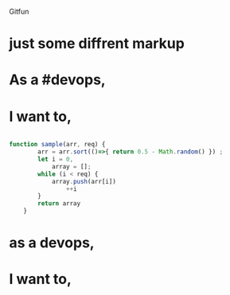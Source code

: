  Gitfun
# just some diffrent markup
# As a #devops, 
# I want to,
```Javascript

function sample(arr, req) {
        arr = arr.sort(()=>{ return 0.5 - Math.random() }) ;
        let i = 0,
            array = [];
        while (i < req) {
            array.push(arr[i])
                ++i
        }
        return array
    }
```
# as a devops,
# I want to, 
```java

```
